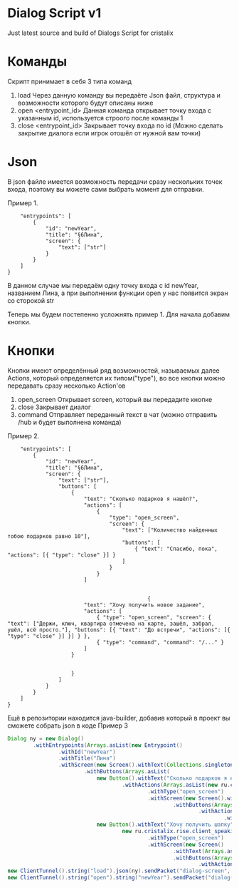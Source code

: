 # Dialog Script v1
 Just latest source and build of Dialogs Script for cristalix

# Команды
Скрипт принимает в себя 3 типа команд
1. load <json>
Через данную команду вы передаёте Json файл, структура и возможности которого будут описаны ниже
2. open <entrypoint_id>
Данная команда открывает точку входа с указанным id, используется строого после команды 1
3. close <entrypoint_id>
Закрывает точку входа по id (Можно сделать закрытие диалога  если игрок отошёл от нужной вам точки)

# Json
В json файле имеется возможность передачи сразу нескольких точек входа, поэтому вы можете сами выбрать момент для отправки.


Пример 1.
```{
    "entrypoints": [
        {
            "id": "newYear",
            "title": "§6Лина",
            "screen": {
                "text": ["str"]
            }
        }
    ]
}
```
В данном случае мы передаём одну точку входа с id newYear, названием Лина, а при выполнении функции open у нас появится экран со сторокой str

Теперь мы будем постепенно усложнять пример 1. Для начала добавим кнопки.

# Кнопки
Кнопки имеют определённый ряд возможностей, называемых далее Actions, который определяется их типом("type"), во все кнопки можно передавать сразу несколько Action'ов
1. open_screen
Открывает screen, который вы передадите кнопке
2. close
Закрывает диалог
3. command
Отправляет переданный текст в чат (можно отправить /hub и будет выполнена команда)

Пример 2.
```{
    "entrypoints": [
        {
            "id": "newYear",
            "title": "§6Лина",
            "screen": {
                "text": ["str"],
                "buttons": [
                    {
                        "text": "Сколько подарков я нашёл?",
                        "actions": [
                            {
                                "type": "open_screen",
                                "screen": {
                                    "text": ["Количество найденных тобою подарков равно 10"],
                                    "buttons": [
                                        { "text": "Спасибо, пока", "actions": [{ "type": "close" }] }
                                    ]
                                }
                            }
                        ]
						
						
						                    {
                        "text": "Хочу получить новое задание",
                        "actions": [
                            { "type": "open_screen", "screen": { "text": ["Держи, ключ, квартира отмечена на карте, зашёл, забрал, ушёл, всё просто."], "buttons": [{ "text": "До встречи", "actions": [{ "type": "close" }] }] } },
                            { "type": "command", "command": "/..." }
                        ]
                    }
						
						
                    }
                ]
            }
        }
    ]
}
```

Ещё в репозитории находится java-builder, добавив который в проект вы сможете собрать json в коде
Пример 3
```java
Dialog ny = new Dialog()
        .withEntrypoints(Arrays.asList(new Entrypoint()
                .withId("newYear")
                .withTitle("Лина")
                .withScreen(new Screen().withText(Collections.singletonList(str))
                        .withButtons(Arrays.asList(
                            new Button().withText("Сколько подарков я нашёл?")
                                    .withActions(Arrays.asList(new ru.cristalix.rise.client_speaking.npc.Action()
                                            .withType("open_screen")
                                            .withScreen(new Screen().withText(Collections.singletonList("Количество найденных тобою подарков равно " + set.size()))
                                                    .withButtons(Arrays.asList(new Button().withText("Спасибо, пока!")
                                                            .withActions(Arrays.asList(new ru.cristalix.rise.client_speaking.npc.Action()
                                                                    .withType("close")))))))),
                            new Button().withText("Хочу получить шапку").withActions(Arrays.asList(
                                    new ru.cristalix.rise.client_speaking.npc.Action()
                                            .withType("open_screen")
                                            .withScreen(new Screen()
                                                    .withText(Arrays.asList(isGiftsCollected ? "Спасибо, что собрал все подарки, вот твоя шапка": "Ты собрал не все подарки!"))
                                                    .withButtons(Arrays.asList(new Button().withText("До встречи")
                                                            .withActions(Arrays.asList(new ru.cristalix.rise.client_speaking.npc.Action().withType("command").withCommand("/getnyhat"), new ru.cristalix.rise.client_speaking.npc.Action().withType("close")))))))))))));
new ClientTunnel().string("load").json(ny).sendPacket("dialog-screen", (CraftPlayer) pl);
new ClientTunnel().string("open").string("newYear").sendPacket("dialog-screen", (CraftPlayer) pl);
```